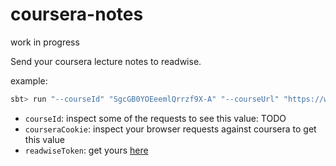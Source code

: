 # coursera-notes

work in progress

Send your coursera lecture notes to readwise. 

example: 
```bash
sbt> run "--courseId" "SgcGB0YOEeemlQrrzf9X-A" "--courseUrl" "https://www.coursera.org/learn/financial-markets-global/" "--courseTitle" "Financial Markets" "--courseAuthor" "Robert Shiller" --courseraCookie <courseraCookie> "--readwiseToken" <readwiseToken>
```

- `courseId`: inspect some of the requests to see this value: TODO
- `courseraCookie`: inspect your browser requests against coursera to get this value
- `readwiseToken`: get yours [here](https://readwise.io/access_token)